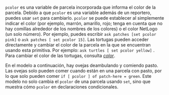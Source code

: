﻿`pcolor` es una variable de parcela incorporada que informa el color de la parcela. Debido a que `pcolor` es una variable además de un reportero, puedes usar `set` para cambiarlo. `pcolor` se puede establecer al simplemente indicar el color (por ejemplo, marrón, amarillo, rojo; tenga en cuenta que no hay comillas alrededor de los nombres de los colores) o el color NetLogo (un solo número). Por ejemplo, puedes escribir `ask patches [set pcolor pink]` o `ask patches [ set pcolor 15]`. Las tortugas pueden acceder directamente y cambiar el color de la parcela en la que se encuentran usando esta primitiva. Por ejemplo: `ask turtles [ set pcolor yellow]` . Para cambiar el color de las tortugas, consulta [*color*](http://ccl.northwestern.edu/netlogo/docs/dictionary.html#color).

En el modelo a continuación, hay ovejas deambulando y comiendo pasto. Las ovejas solo pueden comer cuando están en una parcela con pasto, por lo que solo pueden comer `if [ pcolor ] of patch-here = green`. Este modelo no solo cambia el `pcolor` de una parcela usando `set`, sino que muestra cómo `pcolor` en declaraciones condicionales.